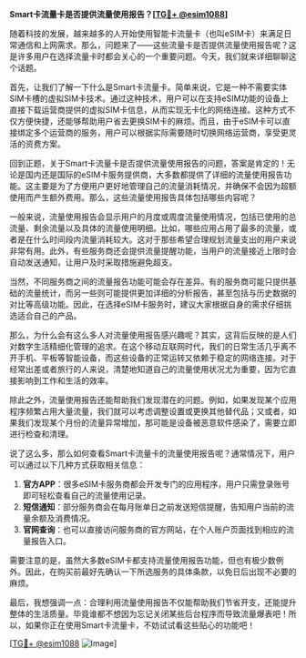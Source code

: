 **Smart卡流量卡是否提供流量使用报告？[[TG💪+ @esim1088](https://t.me/s/esim1088)]**

随着科技的发展，越来越多的人开始使用智能卡流量卡（也叫eSIM卡）来满足日常通信和上网需求。那么，问题来了——这些流量卡是否提供流量使用报告呢？这是许多用户在选择流量卡时都会关心的一个重要问题。今天，我们就来详细聊聊这个话题。

首先，让我们了解一下什么是Smart卡流量卡。简单来说，它是一种不需要实体SIM卡槽的虚拟SIM卡技术。通过这种技术，用户可以在支持eSIM功能的设备上直接下载运营商提供的虚拟SIM卡信息，从而实现无卡化的网络连接。这种方式不仅方便快捷，还能够帮助用户省去更换SIM卡的麻烦。而且，由于eSIM卡可以直接绑定多个运营商的服务，用户可以根据实际需要随时切换网络运营商，享受更灵活的资费方案。

回到正题，关于Smart卡流量卡是否提供流量使用报告的问题，答案是肯定的！无论是国内还是国际的eSIM卡服务提供商，大多数都提供了详细的流量使用报告功能。这主要是为了方便用户更好地管理自己的流量消耗情况，并确保不会因为超额使用而产生额外费用。那么，这些流量使用报告具体包括哪些内容呢？

一般来说，流量使用报告会显示用户的月度或周度流量使用情况，包括已使用的总流量、剩余流量以及具体的流量使用明细。比如，哪些应用占用了最多的流量，或者是在什么时间段内流量消耗较大。这对于那些希望合理规划流量支出的用户来说非常有用。此外，有些服务商还会提供流量提醒功能，当用户的流量接近上限时会自动发送通知，让用户及时采取措施避免超支。

当然，不同服务商之间的流量报告功能可能会存在差异。有的服务商可能只提供基础的流量统计，而另一些则可能提供更加详细的分析报告，甚至包括与历史数据的对比等高级功能。因此，在选择eSIM卡服务时，建议大家根据自身的需求仔细挑选适合自己的产品。

那么，为什么会有这么多人对流量使用报告感兴趣呢？其实，这背后反映的是人们对数字生活精细化管理的追求。在这个移动互联网时代，我们的日常生活几乎离不开手机、平板等智能设备，而这些设备的正常运转又依赖于稳定的网络连接。对于经常出差或者旅行的人来说，清楚地知道自己的流量使用状况尤为重要，因为它直接影响到工作和生活的效率。

除此之外，流量使用报告还能帮助我们发现潜在的问题。例如，如果发现某个应用程序频繁占用大量流量，我们就可以考虑调整设置或更换其他替代品；又或者，如果我们发现某个月份的流量异常增加，那可能是设备被恶意软件感染了，需要立即进行检查和清理。

说了这么多，那么如何查看Smart卡流量卡的流量使用报告呢？通常情况下，用户可以通过以下几种方式获取相关信息：

1. **官方APP**：很多eSIM卡服务商都会开发专门的应用程序，用户只需登录账号即可轻松查看自己的流量使用记录。
2. **短信通知**：部分服务商会在每月账单日之前发送短信提醒，告知用户当前的流量余额及消费情况。
3. **官网查询**：也可以直接访问服务商的官方网站，在个人账户页面找到相应的流量报告入口。

需要注意的是，虽然大多数eSIM卡都支持流量使用报告功能，但也有极少数例外。因此，在购买前最好先确认一下所选服务的具体条款，以免日后出现不必要的麻烦。

最后，我想强调一点：合理利用流量使用报告不仅能帮助我们节省开支，还能提升整体的生活质量。毕竟谁都不想因为忘记关闭某些后台程序而导致流量爆表吧！所以，如果你正在使用Smart卡流量卡，不妨试试看这些贴心的功能吧！

[[TG💪+ @esim1088](https://t.me/s/esim1088) ![Image](https://i.postimg.cc/4NQfJmqS/Snipaste-2025-05-13-00-14-12.png)]